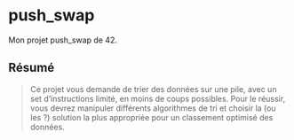 # push_swap
Mon projet push_swap de 42.

## Résumé
> Ce projet vous demande de trier des données sur une pile, avec un set d’instructions limité, en moins de coups possibles.
> Pour le réussir, vous devrez manipuler différents algorithmes de tri et choisir la (ou les ?) solution la plus appropriée pour un classement optimisé des données.
